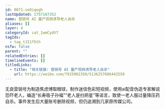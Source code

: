 ```yaml
---
id: 0871-se8iqogh
lastUpdated: 1757167352
name: 营销号 AI 量产视频诱导老人自杀
aliases: []
layer: 4
categoryId: cat_1wmCydV7
tagIds:
  - tag_tJI1f5th
nsfw: false
parent: ""
relatedEntries: []
timelineEvents: []
titledLinks:
  - title: "相关链接: 营销号 AI 量产视频诱导老人自杀"
    url: https://weibo.com/7915902350/5136257686442550
---
```


无良营销号为制造焦虑博取眼球，制作迷信色彩短视频，使用ai配音伪造专家解说恐吓老人，编造“长寿吸子孙福”“老人是扫把星”等谣言，致使一老人服过量降压药自杀。事件发生后大量账号删除视频，但仍追溯到几家原传媒公司。